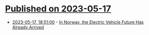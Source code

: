 # [Published on 2023-05-17](index.md)

* [2023-05-17, 18:51:00](https://tech.slashdot.org/story/23/05/17/1851232/in-norway-the-electric-vehicle-future-has-already-arrived?utm_source=rss1.0mainlinkanon&utm_medium=feed) - [In Norway, the Electric Vehicle Future Has Already Arrived](https://tech.slashdot.org/story/23/05/17/1851232/in-norway-the-electric-vehicle-future-has-already-arrived?utm_source=rss1.0mainlinkanon&utm_medium=feed)
